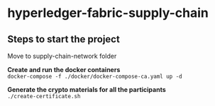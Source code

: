 # hyperledger-fabric-supply-chain

<h2> Steps to start the project </h2>
<p>Move to supply-chain-network folder </p>

  <b> Create and run the docker containers  </b><br>
  <code>docker-compose -f ./docker/docker-compose-ca.yaml up -d </code>
  
  <b> Generate the crypto materials for all the participants </b><br>
  <code>./create-certificate.sh</code>  

